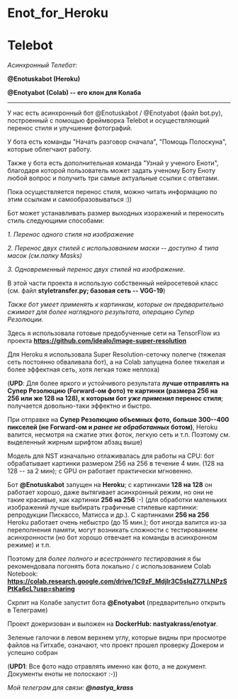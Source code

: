 # Enot_for_Heroku

# Telebot

*Асинхронный Телебот*: 

**@Enotuskabot (Heroku)** 

**@Enotyabot (Colab) -- его клон для Колаба**

***

У нас есть асинхронный бот @Enotuskabot / @Enotyabot (файл bot.py), построенный с помощью фреймворка Telebot  и осуществляющий перенос стиля и улучшение фотографий.

У бота есть команды "Начать разговор сначала", "Помощь Полоскуна", которые облегчают работу.

Также  у бота есть дополнительная команда "Узнай у ученого Еноти", благодаря которой пользователь может задать ученому Боту Еноту любой вопрос и получить три самые актуальные  ссылки с ответами.

Пока осуществляется перенос стиля, можно читать информацию по этим ссылкам и самообразовываться :))


Бот может устанавливать размер выходных изоражений и переносить стиль  следующими способами:

*1. Перенос одного стиля на изображение*

*2. Перенос двух стилей с использованием маски -- доступно 4 типа масок (см.папку Masks)*

*3. Одновременный перенос двух стилей на изображение.*

В этой части проекта я использую собственный нейросетевой класс (см. файл **styletransfer.py; базовая сеть -- VGG-19**)

*Также бот умеет применять к картинкам, которые он предварительно сжимает для более наглядного результата, операцию Супер Резолюции.*

Здесь я использовала готовые предобученные сети на TensorFlow из проекта **https://github.com/idealo/image-super-resolution**

Для Heroku я использовала Super Resolution-сеточку полегче (тяжелая сеть постоянно обваливала бот), а на Colab запущена более тяжелая и более эффектная сеть, хотя легкая тоже неплоха)

(**UPD**: Для более яркого и устойчивого результата **лучше отправлять на Супер Резолюцию (Forward-ом фото) те картинки (размера  256 на 256 или же 128 на 128), к которым бот *уже применил* перенос стиля**; получается довольно-таки эффектно и быстро.

При отправке на **Супер Резолюцию объемных фото, больше 300--400 пикселей (не Forward-ом и *ранее не обработанных* ботом)**, Heroku валится, несмотря на сжатие этих фоток, легкую сеть и т.п. Поэтому см. выделенный жирным шрифтом абзац выше)

Модель для NST изначально отлаживалась для работы на CPU: бот обрабатывает картинки размером 256 на 256 в течение 4 мин. (128 на 128 -- за 2 мин); с GPU он работает практически мгновенно.

Бот **@Enotuskabot** запущен на **Heroku**; с картинками **128 на 128** он работает хорошо, даже вытягивает асинхронный режим,  но они не такие красивые, как картинки  **256 на 256** :-) (для обработки маленьких изображений лучше выбирать графичные стилевые картинки: репродукции Пискассо, Матисса и др.).
С картинками **256 на 256** Heroku работает очень небыстро (до 15 мин.); бот иногда валится из-за переполнения памяти, могут возникать сложности с тестированием  асинхронности (но бот хорошо отвечает на команды в асинхронном режиме) и т.п.

Поэтому для *более полного  и всестроннего тестирования* я бы рекомендовала погонять бота  локально / с использованием  Colab Notebook: **https://colab.research.google.com/drive/1C9zF_Mdjlr3C5slqZ77LLNPzSPtKa6cL?usp=sharing**

Скрпит на Колабе запустит бота **@Enotyabot** (предварительно открыть в Телеграме)

Проект докеризован и выложен на **DockerHub: nastyakrass/enotyar**. 

Зеленые галочки в левом верхнем углу, которые видны при просмотре файлов на Гитхабе, означают, что проект прошел проверку Докером и успешно собран

(**UPD1**: Все фото надо отравлять именно как фото, а не документ. Документы еноты не полоскают :-))


*Мой телеграм для связи: **@nastya_krass***

